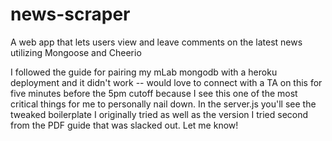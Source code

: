 # news-scraper
A web app that lets users view and leave comments on the latest news utilizing Mongoose and Cheerio


I followed the guide for pairing my mLab mongodb with a heroku deployment and it didn't work -- would love to connect with a TA on this for five minutes before the 5pm cutoff because I see this one of the most critical things for me to personally nail down. In the server.js you'll see the tweaked boilerplate I originally tried as well as the version I tried second from the PDF guide that was slacked out. Let me know!
